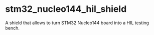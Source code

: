 # stm32_nucleo144_hil_shield
A shield that allows to turn STM32 Nucleo144 board into a HIL testing bench.

